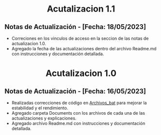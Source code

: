 <div align="center">
  <h1 id="Actualizacion_1">Acutalizacion 1.1</h1>
</div>

## Notas de Actualización - [Fecha: 18/05/2023]
<ul>
  <li>Correciones en los vinculos de acceso en la seccion de las notas de actualizacion 1.0.</li>
  <li>Agregado la fecha de las actualizaciones dentro del archivo Readme.md con instrucciones y documentación detallada.</li>
</ul>

<div align="center">
  <h1 id="Actualizacion_1">Acutalizacion 1.0</h1>
</div>

## Notas de Actualización - [Fecha: 16/05/2023]
<ul>

  <li>Realizadas correcciones de código en <a href="https://github.com/Dennis290699/Archivos_Arquitectura/blob/main/Archivos_bat%20.txt">Archivos_bat</a> para mejorar la estabilidad y el rendimiento.</li>
  <li>Agregado carpeta Documents con los archivos de cada una de las actualizaciones y explicaciones.</li>
  <li>Agregado archivo Readme.md con instrucciones y documentación detallada.</li>
</ul>